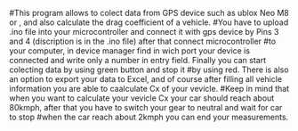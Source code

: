 #This program allows to colect data from GPS device such as ublox Neo M8 or , and also calculate the drag coefficient of a vehicle.
#You have to upload .ino file into your microcontroller and connect it with gps device by Pins 3 and 4 (discription is in the .ino file) after that connect microcontroller
#to your computer, in device manager find in wich port your device is connected and write only a number in entry field. Finally you can start colecting data by using green button and stop it
#by using red. There is also an option to export your data to Excel, and of course after filling all vehicle information you are able to caalculate Cx of your vevicle.
#Keep in mind that when you want to calculate your vevicle Cx your car should reach about 80kmph, after that you have to switch your gear to neutral and wait for car to stop
#when the car reach about 2kmph you can end your measurements.
